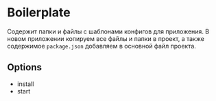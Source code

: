 # Boilerplate

Содержит папки и файлы с шаблонами конфигов для приложения.
В новом приложении копируем все файлы и папки в проект, а также содержимое `package.json` добавляем в основной файл проекта.

## Options

- install
- start